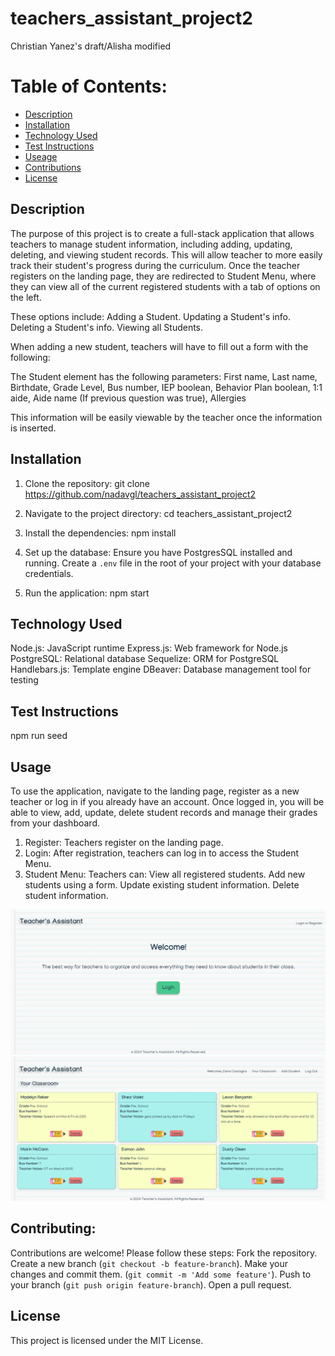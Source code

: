 # teachers_assistant_project2
Christian Yanez's draft/Alisha modified

# Table of Contents:

  - [Description](#description)
  - [Installation](#installation)
  - [Technology Used](#technology-used)
  - [Test Instructions](#test-instructions)
  - [Useage](#useage)
  - [Contributions](#contributing)
  - [License](#license)

  ## Description
  The purpose of this project is to create a full-stack application that allows teachers to manage student information, including adding, updating, deleting, and viewing student records. This will allow teacher to more easily track their student's progress during the curriculum. Once the teacher registers on the landing page, they are redirected to Student Menu, where they can view all of the current registered students with a tab of options on the left.

  These options include:
    Adding a Student.
    Updating a Student's info.
    Deleting a Student's info.
    Viewing all Students.

  When adding a new student, teachers will have to fill out a form with the following:

  The Student element has the following parameters:
    First name,
    Last name,
    Birthdate,
    Grade Level,
    Bus number,
    IEP boolean,
    Behavior Plan boolean,
    1:1 aide,
    Aide name (If previous question was true),
    Allergies

  This information will be easily viewable by the teacher once the information is inserted.

  ## Installation
  1. Clone the repository:
    git clone https://github.com/nadavgl/teachers_assistant_project2

  2. Navigate to the project directory: 
    cd teachers_assistant_project2

  3. Install the dependencies:
    npm install

  4. Set up the database:
    Ensure you have PostgresSQL installed and running.
    Create a `.env` file in the root of your project with your database credentials.

  5. Run the application:
    npm start

  ## Technology Used
  Node.js: JavaScript runtime
  Express.js: Web framework for Node.js
  PostgreSQL: Relational database
  Sequelize: ORM for PostgreSQL
  Handlebars.js: Template engine
  DBeaver: Database management tool for testing
  
  ## Test Instructions
  npm run seed

  ## Usage
  To use the application, navigate to the landing page, register as a new teacher or log in if you already have an account. Once logged in, you will be able to view, add, update, delete student records and manage their grades from your dashboard.

  1. Register: Teachers register on the landing page.
  2. Login: After registration, teachers can log in to access the Student Menu.
  3. Student Menu: Teachers can:
    View all registered students.
    Add new students using a form.
    Update existing student information.
    Delete student information.

   ![Screenshot](./public/assets/images/landing-page-ss.png)
   ![Screenshot](./public/assets/images/dashboard-ss.png)

  ## Contributing:
  Contributions are welcome! Please follow these steps:
    Fork the repository.
    Create a new branch (`git checkout -b feature-branch`).
    Make your changes and commit them. (`git commit -m 'Add some feature'`).
    Push to your branch (`git push origin feature-branch`).
    Open a pull request.

  ## License
  This project is licensed under the MIT License.
  
  